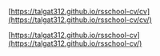 [https://talgat312.github.io/rsschool-cv/cv](https://talgat312.github.io/rsschool-cv/cv/)

[https://talgat312.github.io/rsschool-cv](https://talgat312.github.io/rsschool-cv/)
